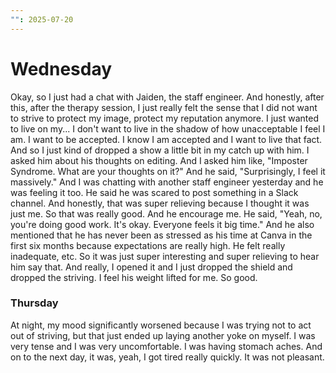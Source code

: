 ```yaml
---
"": 2025-07-20
---
```

# Wednesday

Okay, so I just had a chat with Jaiden, the staff engineer. And honestly, after this, after the therapy session, I just really felt the sense that I did not want to strive to protect my image, protect my reputation anymore. I just wanted to live on my... I don't want to live in the shadow of how unacceptable I feel I am. I want to be accepted. I know I am accepted and I want to live that fact. And so I just kind of dropped a show a little bit in my catch up with him. I asked him about his thoughts on editing. And I asked him like, "Imposter Syndrome. What are your thoughts on it?" And he said, "Surprisingly, I feel it massively." And I was chatting with another staff engineer yesterday and he was feeling it too. He said he was scared to post something in a Slack channel. And honestly, that was super relieving because I thought it was just me. So that was really good. And he encourage me. He said, "Yeah, no, you're doing good work. It's okay. Everyone feels it big time." And he also mentioned that he has never been as stressed as his time at Canva in the first six months because expectations are really high. He felt really inadequate, etc. So it was just super interesting and super relieving to hear him say that. And really, I opened it and I just dropped the shield and dropped the striving. I feel his weight lifted for me. So good.

### Thursday

At night, my mood significantly worsened because I was trying not to act out of striving, but that just ended up laying another yoke on myself. I was very tense and I was very uncomfortable. I was having stomach aches. And on to the next day, it was, yeah, I got tired really quickly. It was not pleasant.